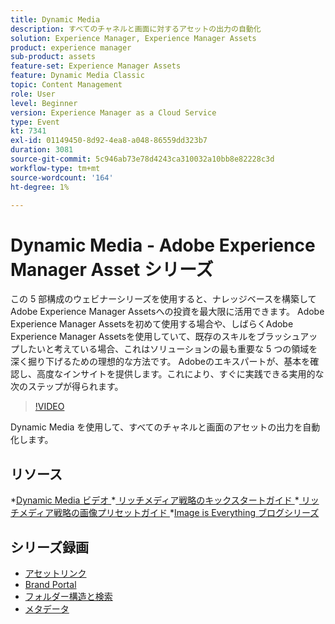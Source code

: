 ```yaml
---
title: Dynamic Media
description: すべてのチャネルと画面に対するアセットの出力の自動化
solution: Experience Manager, Experience Manager Assets
product: experience manager
sub-product: assets
feature-set: Experience Manager Assets
feature: Dynamic Media Classic
topic: Content Management
role: User
level: Beginner
version: Experience Manager as a Cloud Service
type: Event
kt: 7341
exl-id: 01149450-8d92-4ea8-a048-86559dd323b7
duration: 3081
source-git-commit: 5c946ab73e78d4243ca310032a10bb8e82228c3d
workflow-type: tm+mt
source-wordcount: '164'
ht-degree: 1%

---
```


# Dynamic Media - Adobe Experience Manager Asset シリーズ

この 5 部構成のウェビナーシリーズを使用すると、ナレッジベースを構築してAdobe Experience Manager Assetsへの投資を最大限に活用できます。 Adobe Experience Manager Assetsを初めて使用する場合や、しばらくAdobe Experience Manager Assetsを使用していて、既存のスキルをブラッシュアップしたいと考えている場合、これはソリューションの最も重要な 5 つの領域を深く掘り下げるための理想的な方法です。 Adobeのエキスパートが、基本を確認し、高度なインサイトを提供します。これにより、すぐに実践できる実用的な次のステップが得られます。

>[!VIDEO](https://video.tv.adobe.com/v/332132/?quality=12&learn=on&hidetitle=true)

Dynamic Media を使用して、すべてのチャネルと画面のアセットの出力を自動化します。

## リソース

*[Dynamic Media ビデオ ](https://experienceleague.adobe.com/docs/experience-manager-learn/assets/dynamic-media/dynamic-media-overview-feature-video-use.html?lang=ja#dynamic-media)
*[ リッチメディア戦略のキックスタートガイド ](https://www.adobe.com/content/dam/www/us/en/experience-manager/pdfs/dynamic-media-kickstart-guide-2019.pdf)
*[ リッチメディア戦略の画像プリセットガイド ](https://www.adobe.com/content/dam/www/us/en/experience-manager/pdfs/dynamic-media-image-preset-guide.pdf)
*[Image is Everything ブログシリーズ ](https://business.adobe.com/blog/basics/image-is-everything-part-1-has-your-rich-media-strategy-expired)

## シリーズ録画

* [アセットリンク](asset-link.md)
* [Brand Portal](brand-portal.md)
* [フォルダー構造と検索](folder-structure-search.md)
* [メタデータ](metadata.md)
